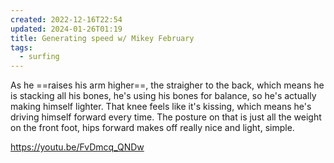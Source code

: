 ```yaml
---
created: 2022-12-16T22:54
updated: 2024-01-26T01:19
title: Generating speed w/ Mikey February
tags:
  - surfing
---
```

As he ==raises his arm higher==, the straigher to the back, which means he is stacking all his bones, he's using his bones for balance, so he's actually making himself lighter.
That knee feels like it's kissing, which means he's driving himself forward every time.
The posture on that is just all the weight on the front foot, hips forward makes off really nice and light, simple.

https://youtu.be/FvDmcq_QNDw

